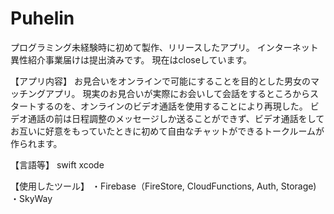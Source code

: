 # Puhelin

プログラミング未経験時に初めて製作、リリースしたアプリ。
インターネット異性紹介事業届けは提出済みです。
現在はcloseしています。

【アプリ内容】
お見合いをオンラインで可能にすることを目的とした男女のマッチングアプリ。
現実のお見合いが実際にお会いして会話をするところからスタートするのを、オンラインのビデオ通話を使用することにより再現した。
ビデオ通話の前は日程調整のメッセージしか送ることができず、ビデオ通話をしてお互いに好意をもっていたときに初めて自由なチャットができるトークルームが作られます。

【言語等】
swift
xcode

【使用したツール】
・Firebase（FireStore, CloudFunctions, Auth, Storage)
・SkyWay
